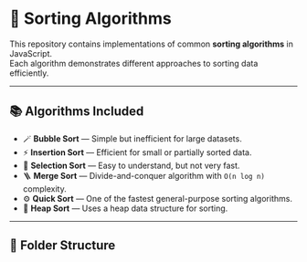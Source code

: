 # 🧩 Sorting Algorithms

This repository contains implementations of common **sorting algorithms** in JavaScript.  
Each algorithm demonstrates different approaches to sorting data efficiently.

---

## 📚 Algorithms Included

- 🪄 **Bubble Sort** — Simple but inefficient for large datasets.  
- ⚡ **Insertion Sort** — Efficient for small or partially sorted data.  
- 🧱 **Selection Sort** — Easy to understand, but not very fast.  
- 🪜 **Merge Sort** — Divide-and-conquer algorithm with `O(n log n)` complexity.  
- ⚙️ **Quick Sort** — One of the fastest general-purpose sorting algorithms.  
- 🧮 **Heap Sort** — Uses a heap data structure for sorting.  

---

## 🧠 Folder Structure

